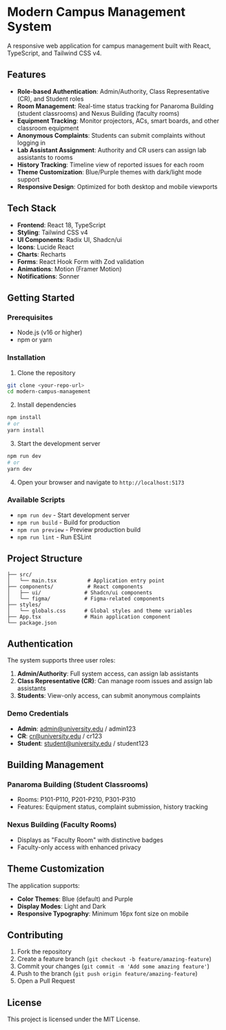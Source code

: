 # Modern Campus Management System

A responsive web application for campus management built with React, TypeScript, and Tailwind CSS v4.

## Features

- **Role-based Authentication**: Admin/Authority, Class Representative (CR), and Student roles
- **Room Management**: Real-time status tracking for Panaroma Building (student classrooms) and Nexus Building (faculty rooms)
- **Equipment Tracking**: Monitor projectors, ACs, smart boards, and other classroom equipment
- **Anonymous Complaints**: Students can submit complaints without logging in
- **Lab Assistant Assignment**: Authority and CR users can assign lab assistants to rooms
- **History Tracking**: Timeline view of reported issues for each room
- **Theme Customization**: Blue/Purple themes with dark/light mode support
- **Responsive Design**: Optimized for both desktop and mobile viewports

## Tech Stack

- **Frontend**: React 18, TypeScript
- **Styling**: Tailwind CSS v4
- **UI Components**: Radix UI, Shadcn/ui
- **Icons**: Lucide React
- **Charts**: Recharts
- **Forms**: React Hook Form with Zod validation
- **Animations**: Motion (Framer Motion)
- **Notifications**: Sonner

## Getting Started

### Prerequisites

- Node.js (v16 or higher)
- npm or yarn

### Installation

1. Clone the repository

```bash
git clone <your-repo-url>
cd modern-campus-management
```

2. Install dependencies

```bash
npm install
# or
yarn install
```

3. Start the development server

```bash
npm run dev
# or
yarn dev
```

4. Open your browser and navigate to `http://localhost:5173`

### Available Scripts

- `npm run dev` - Start development server
- `npm run build` - Build for production
- `npm run preview` - Preview production build
- `npm run lint` - Run ESLint

## Project Structure

```
├── src/
│   └── main.tsx          # Application entry point
├── components/           # React components
│   ├── ui/              # Shadcn/ui components
│   └── figma/           # Figma-related components
├── styles/
│   └── globals.css      # Global styles and theme variables
├── App.tsx              # Main application component
└── package.json
```

## Authentication

The system supports three user roles:

1. **Admin/Authority**: Full system access, can assign lab assistants
2. **Class Representative (CR)**: Can manage room issues and assign lab assistants
3. **Students**: View-only access, can submit anonymous complaints

### Demo Credentials

- **Admin**: admin@university.edu / admin123
- **CR**: cr@university.edu / cr123
- **Student**: student@university.edu / student123

## Building Management

### Panaroma Building (Student Classrooms)

- Rooms: P101-P110, P201-P210, P301-P310
- Features: Equipment status, complaint submission, history tracking

### Nexus Building (Faculty Rooms)

- Displays as "Faculty Room" with distinctive badges
- Faculty-only access with enhanced privacy

## Theme Customization

The application supports:

- **Color Themes**: Blue (default) and Purple
- **Display Modes**: Light and Dark
- **Responsive Typography**: Minimum 16px font size on mobile

## Contributing

1. Fork the repository
2. Create a feature branch (`git checkout -b feature/amazing-feature`)
3. Commit your changes (`git commit -m 'Add some amazing feature'`)
4. Push to the branch (`git push origin feature/amazing-feature`)
5. Open a Pull Request

## License

This project is licensed under the MIT License.
